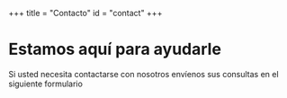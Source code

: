 +++
title = "Contacto"
id = "contact"
+++

# Estamos aquí para ayudarle

Si usted necesita contactarse con nosotros envíenos sus consultas en el siguiente formulario


